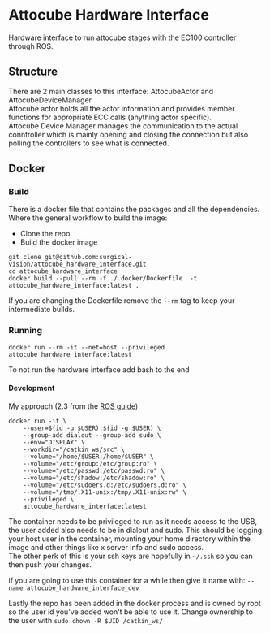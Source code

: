 # Attocube Hardware Interface
Hardware interface to run attocube stages with the EC100 controller through ROS.

## Structure
There are 2 main classes to this interface: AttocubeActor and AttocubeDeviceManager  
Attocube actor holds all the actor information and provides member functions for appropriate ECC calls (anything actor 
specific).  
Attocube Device Manager manages the communication to the actual conntroller which is mainly opening and closing the 
connection but also polling the controllers to see what is connected. 


## Docker
### Build
There is a docker file that contains the packages and all the dependencies. 
Where the general workflow to build the image:  
- Clone the repo
- Build the docker image

```
git clone git@github.com:surgical-vision/attocube_hardware_interface.git
cd attocube_hardware_interface
docker build --pull --rm -f ./.docker/Dockerfile  -t attocube_hardware_interface:latest .
```
If you are changing the Dockerfile remove the `--rm` tag to keep your intermediate builds. 

### Running
```
docker run --rm -it --net=host --privileged attocube_hardware_interface:latest
```
To not run the hardware interface add bash to the end


#### Development
My approach (2.3 from the [ROS guide](http://wiki.ros.org/docker/Tutorials/GUI))
```
docker run -it \
    --user=$(id -u $USER):$(id -g $USER) \
    --group-add dialout --group-add sudo \
    --env="DISPLAY" \
    --workdir="/catkin_ws/src" \
    --volume="/home/$USER:/home/$USER" \
    --volume="/etc/group:/etc/group:ro" \
    --volume="/etc/passwd:/etc/passwd:ro" \
    --volume="/etc/shadow:/etc/shadow:ro" \
    --volume="/etc/sudoers.d:/etc/sudoers.d:ro" \
    --volume="/tmp/.X11-unix:/tmp/.X11-unix:rw" \
    --privileged \
    attocube_hardware_interface:latest
```
The container needs to be privileged to run as it needs access to the USB, the user added also needs to be in dialout and sudo.
This should be logging your host user in the container, mounting your home directory within the image and other things like x server info and sudo access.  
The other perk of this is your ssh keys are hopefully in `~/.ssh` so you can then push your changes. 

if you are going to use this container for a while then give it name with: `--name attocube_hardware_interface_dev`

Lastly the repo has been added in the docker process and is owned by root so the user id you've added won't be able to use it.
Change ownership to the user with 
`sudo chown -R $UID /catkin_ws/`